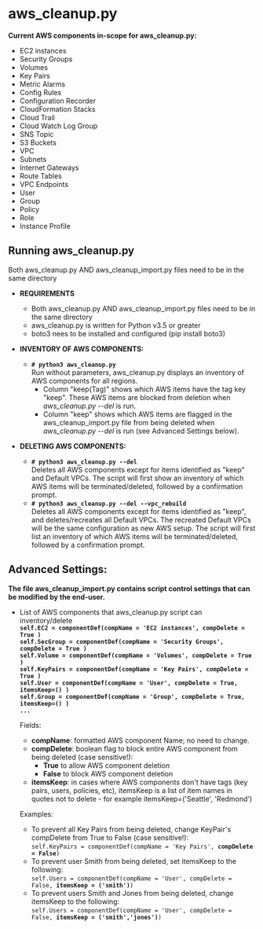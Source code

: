# aws_cleanup.py
**Current AWS components in-scope for aws_cleanup.py:**
- EC2 instances 
- Security Groups 
- Volumes 
- Key Pairs 
- Metric Alarms
- Config Rules 
- Configuration Recorder 
- CloudFormation Stacks
- Cloud Trail 
- Cloud Watch Log Group 
- SNS Topic
- S3 Buckets 
- VPC 
- Subnets 
- Internet Gateways 
- Route Tables 
- VPC Endpoints 
- User 
- Group 
- Policy 
- Role
- Instance Profile

## Running aws_cleanup.py
Both aws_cleanup.py AND aws_cleanup_import.py files need to be in the same directory
- **REQUIREMENTS**  
  - Both aws_cleanup.py AND aws_cleanup_import.py files need to be in the same directory
  - aws_cleanup.py is written for Python v3.5 or greater
  - boto3 nees to be installed and configured (pip install boto3)

- **INVENTORY OF AWS COMPONENTS:**
  - **``# python3 aws_cleanup.py``**  
    Run without parameters, aws_cleanup.py displays an inventory of AWS components for all regions. 
    - Column "keep(Tag)" shows which AWS items have the tag key "keep". These AWS items are blocked from deletion when *aws_cleanup.py --del* is run.
    - Column "keep" shows which AWS items are flagged in the aws_cleanup_import.py file from being deleted when *aws_cleanup.py --del* is run (see Advanced Settings below). 

  
- **DELETING AWS COMPONENTS:**
  - **``# python3 aws_cleanup.py --del``**  
    Deletes all AWS components except for items identified as "keep" and Default VPCs. The script will first show an inventory of which AWS items will be terminated/deleted, followed by a confirmation prompt.
  - **``# python3 aws_cleanup.py --del --vpc_rebuild``**   
    Deletes all AWS components except for items identified as "keep", and deletes/recreates all Default VPCs. The recreated Default VPCs will be the same configuration as new AWS setup. The script will first list an inventory of which AWS items will be terminated/deleted, followed by a confirmation prompt.
  


## Advanced Settings:
**The file aws_cleanup_import.py contains script control settings that can be modified by the end-user.**
    
- List of AWS components that aws_cleanup.py script can inventory/delete  
  **``self.EC2 = componentDef(compName = 'EC2 instances', compDelete = True )``**  
  **``self.SecGroup = componentDef(compName = 'Security Groups', compDelete = True )``**  
  **``self.Volume = componentDef(compName = 'Volumes', compDelete = True )``**  
  **``self.KeyPairs = componentDef(compName = 'Key Pairs', compDelete = True )``**  
  **``self.User = componentDef(compName = 'User', compDelete = True, itemsKeep=() )``**  
  **``self.Group = componentDef(compName = 'Group', compDelete = True, itemsKeep=() )``**  
  **``...``**
  
  
  Fields:  
  - **compName**: formatted AWS component Name; no need to change.
  - **compDelete**: boolean flag to block entire AWS component from being deleted (case sensitive!): 
    - **True** to allow AWS component deletion
    - **False** to block AWS component deletion
  - **itemsKeep**: in cases where AWS components don't have tags (key pairs, users, policies, etc), itemsKeep is a list of item names in quotes not to delete - for example itemsKeep=('Seattle', 'Redmond')
  
  Examples: 
  - To prevent all Key Pairs from being deleted, change KeyPair's compDelete from True to False (case sensitive!):  
    ``self.KeyPairs = componentDef(compName = 'Key Pairs', ``**``compDelete = False``**``)``
  - To prevent user Smith from being deleted, set itemsKeep to the following:  
    ``self.Users = componentDef(compName = 'User', compDelete = False, ``**``itemsKeep = ('smith')``**``)``
  - To prevent users Smith and Jones from being deleted, change itemsKeep to the following:  
    ``self.Users = componentDef(compName = 'User', compDelete = False, ``**``itemsKeep = ('smith','jones')``**``)``

